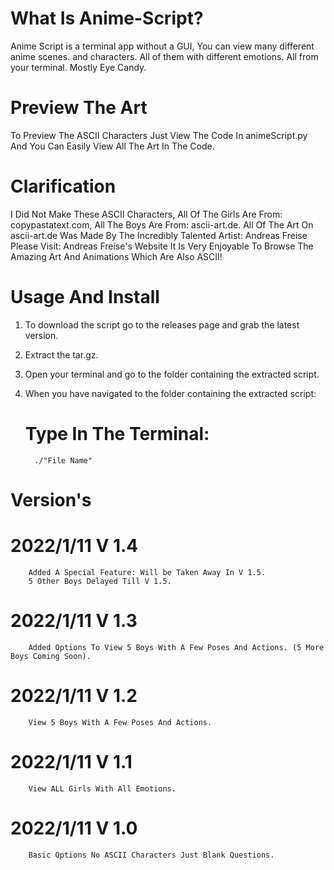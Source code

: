 # What Is Anime-Script?
   Anime Script is a terminal app without a GUI, You can view many different anime scenes.
   and characters. 
   All of them with different emotions. 
   All from your terminal.
   Mostly Eye Candy.
 
 # Preview The Art
   To Preview The ASCII Characters Just View The Code In animeScript.py And You Can Easily View All The Art In The Code.
 
 # Clarification
   I Did Not Make These ASCII Characters, All Of The Girls Are From: copypastatext.com, All The Boys Are From: ascii-art.de. 
   All Of The Art On ascii-art.de Was Made By The Incredibly Talented Artist: Andreas Freise
   Please Visit: Andreas Freise's Website
   It Is Very Enjoyable To Browse The Amazing Art And Animations Which Are Also ASCII!
 
 # Usage And Install
   1. To download the script go to the releases page and grab the latest version.
   
   2. Extract the tar.gz.
   
   3. Open your terminal and go to the folder containing the extracted script.
   
   3. When you have navigated to the folder containing the extracted script:
         # Type In The Terminal:
            ./"File Name"

# Version's
  # 2022/1/11 V 1.4
        Added A Special Feature: Will be Taken Away In V 1.5.
        5 Other Boys Delayed Till V 1.5.
  
  # 2022/1/11 V 1.3
        Added Options To View 5 Boys With A Few Poses And Actions. (5 More Boys Coming Soon).
  
  # 2022/1/11 V 1.2
        View 5 Boys With A Few Poses And Actions.
  
  # 2022/1/11 V 1.1
        View ALL Girls With All Emotions.
  
  # 2022/1/11 V 1.0
        Basic Options No ASCII Characters Just Blank Questions.
